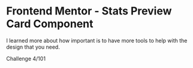 # Frontend Mentor - Stats Preview Card Component

I learned more about how important is to have more tools to help with the design that you need.

Challenge 4/101
